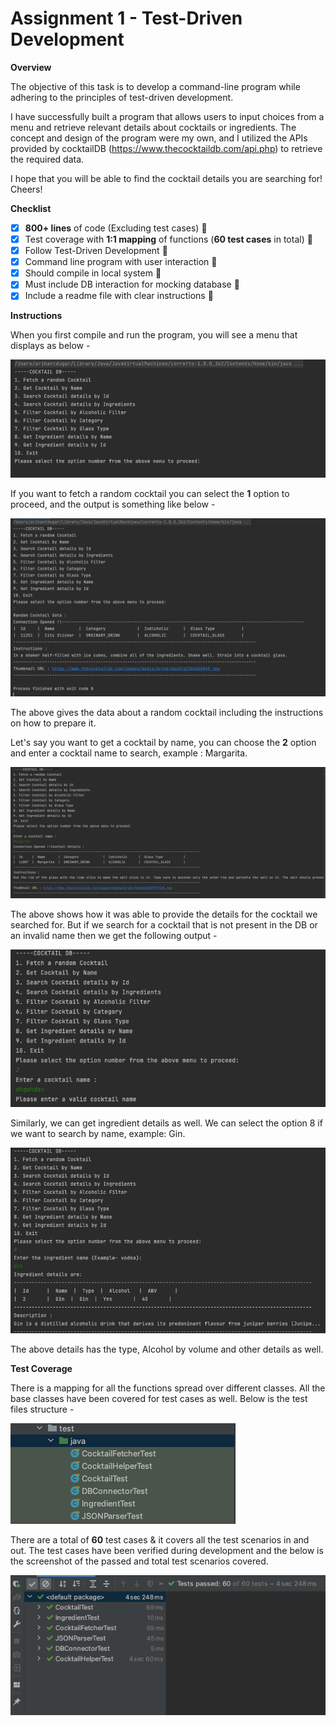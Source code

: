 # Assignment 1 - Test-Driven Development

**Overview**

The objective of this task is to develop a command-line program while adhering to the principles of test-driven development.

I have successfully built a program that allows users to input choices from a menu and retrieve relevant details about cocktails or ingredients. The concept and design of the program were my own, and I utilized the APIs provided by cocktailDB (https://www.thecocktaildb.com/api.php) to retrieve the required data.

I hope that you will be able to find the cocktail details you are searching for! Cheers!

**Checklist**

- [x] **800+ lines** of code (Excluding test cases) :tada:
- [x] Test coverage with **1:1 mapping** of functions (**60 test cases** in total) :100:
- [x] Follow Test-Driven Development :100:
- [x] Command line program with user interaction :tada:
- [x] Should compile in local system :100:
- [x] Must include DB interaction for mocking database :tada:
- [x] Include a readme file with clear instructions :100:

**Instructions**

When you first compile and run the program, you will see a menu that displays as below -

![Cocktail DB - Menu](./assets/menu.png)

If you want to fetch a random cocktail you can select the **1** option to proceed, and the output is something like below -

![Random cocktail details](./assets/randomCocktail.png)

The above gives the data about a random cocktail including the instructions on how to prepare it.

Let's say you want to get a cocktail by name, you can choose the **2** option and enter a cocktail name to search, example : Margarita.

![Cocktail details by name](./assets/cocktailByName.png)

The above shows how it was able to provide the details for the cocktail we searched for. But if we search for a cocktail that is not present in the DB or an invalid name then we get the following output -

![Invalid Name](./assets/InvalidName.png)

Similarly, we can get ingredient details as well. We can select the option 8 if we want to search by name, example: Gin.

![Ingredient details by Name](./assets/IngredientByName.png)

The above details has the type, Alcohol by volume and other details as well.

**Test Coverage**

There is a mapping for all the functions spread over different classes. All the base classes have been covered for test cases as well.
Below is the test files structure -

![Test file structure](./assets/testFileStructure.png)

There are a total of **60** test cases & it covers all the test scenarios in and out. The test cases have been verified during development and the below is the screenshot of the passed and total test scenarios covered.

![Tests Verified](./assets/testsVerified.png)

